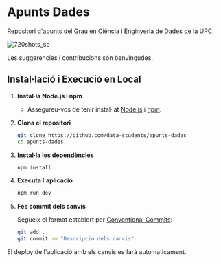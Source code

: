 # Apunts Dades

Repositori d'apunts del Grau en Ciència i Enginyeria de Dades de la UPC.

![720shots_so](https://github.com/user-attachments/assets/32643e26-e3b6-4d86-ad5b-5b2a6fe6edcf)

Les suggerències i contribucions són benvingudes.

## Instal·lació i Execució en Local

1. **Instal·la Node.js i npm**
   - Assegureu-vos de tenir instal·lat [Node.js](https://nodejs.org/) i [npm](https://www.npmjs.com/).

2. **Clona el repositori**
   ```sh
   git clone https://github.com/data-students/apunts-dades
   cd apunts-dades
    ```

3. **Instal·la les dependències**
   ```sh
   npm install
    ```

4. **Executa l'aplicació**
   ```sh
   npm run dev
    ```

5. **Fes commit dels canvis**

    Segueix el format establert per [Conventional Commits](https://www.conventionalcommits.org/):

   ```sh
   git add .
   git commit -m "Descripció dels canvis"
    ```

El deploy de l'aplicació amb els canvis es farà automaticament.
